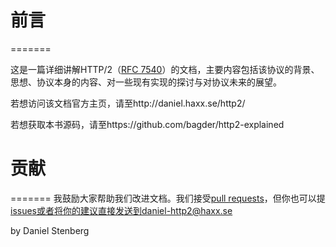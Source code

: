 # 前言
=======

这是一篇详细讲解HTTP/2（[RFC
7540](https://httpwg.github.io/specs/rfc7540.html)）的文档，主要内容包括该协议的背景、思想、协议本身的内容、对一些现有实现的探讨与对协议未来的展望。

若想访问该文档官方主页，请至http://daniel.haxx.se/http2/

若想获取本书源码，请至https://github.com/bagder/http2-explained


# 贡献
=======
我鼓励大家帮助我们改进文档。我们接受[pull
requests](https://github.com/bagder/http2-explained/pulls)，但你也可以提[issues](https://github.com/bagder/http2-explained/issues)或者将你的建议直接发送到daniel-http2@haxx.se

  by Daniel Stenberg
